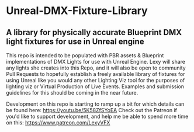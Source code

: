 # Unreal-DMX-Fixture-Library
## A library for physically accurate Blueprint DMX light fixtures for use in Unreal engine

This repo is intended to be populated with PBR assets & Blueprint implementations of DMX Lights for use with Unreal Engine. Lexy will share any lights she creates into this Repo, and it will also be open to community Pull Requests to hopefully establish a freely available library of fixtures for using Unreal like you would any other Lighting Viz tool for the purposes of lighting viz or Virtual Production of Live Events. Examples and submission guidelines for this should be coming in the near future.

Development on this repo is starting to ramp up a bit for which details can be found here: https://youtu.be/5K58ZfSYoEA
Check out the Patreon if you'd like to support development, and help me be able to spend more time on this: https://www.patreon.com/LexyVFX
